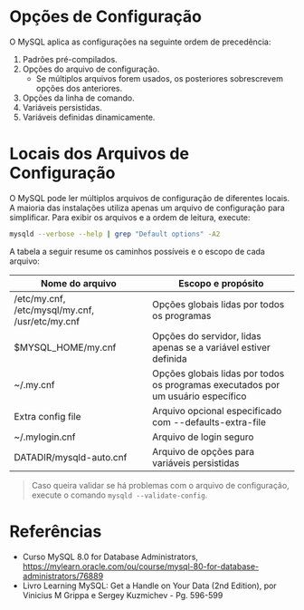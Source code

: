 # Opções de Configuração
O MySQL aplica as configurações na seguinte ordem de precedência:

1. Padrões pré-compilados.
2. Opções do arquivo de configuração.
   - Se múltiplos arquivos forem usados, os posteriores sobrescrevem opções dos anteriores.
3. Opções da linha de comando.
4. Variáveis persistidas.
5. Variáveis definidas dinamicamente.

# Locais dos Arquivos de Configuração
O MySQL pode ler múltiplos arquivos de configuração de diferentes locais. A maioria das instalações utiliza apenas um arquivo de configuração para simplificar. Para exibir os arquivos e a ordem de leitura, execute:

```bash
mysqld --verbose --help | grep "Default options" -A2
```

A tabela a seguir resume os caminhos possíveis e o escopo de cada arquivo:

|Nome do arquivo                                 |Escopo e propósito                                                                           |
|------------------------------------------------|---------------------------------------------------------------------------------------------|
|/etc/my.cnf, /etc/mysql/my.cnf, /usr/etc/my.cnf |Opções globais lidas por todos os programas                                                  |
|$MYSQL_HOME/my.cnf                              |Opções do servidor, lidas apenas se a variável estiver definida                              |
|~/.my.cnf                                       |Opções globais lidas por todos os programas executados por um usuário específico             |
|Extra config file                               |Arquivo opcional especificado com --defaults-extra-file                                      |
|~/.mylogin.cnf                                  |Arquivo de login seguro                                                                      |
|DATADIR/mysqld-auto.cnf                         |Arquivo de opções para variáveis persistidas                                                 |

> Caso queira validar se há problemas com o arquivo de configuração, execute o comando `mysqld --validate-config`.

# Referências
- Curso MySQL 8.0 for Database Administrators, https://mylearn.oracle.com/ou/course/mysql-80-for-database-administrators/76889
- Livro Learning MySQL: Get a Handle on Your Data (2nd Edition), por Vinicius M Grippa e Sergey Kuzmichev - Pg. 596-599